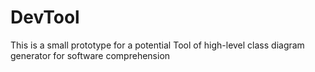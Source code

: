 # DevTool
This is a small prototype for a potential Tool of high-level class diagram generator for software comprehension
